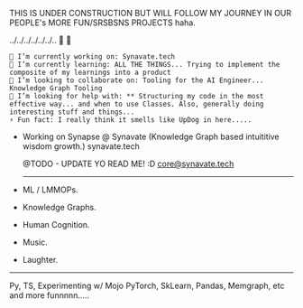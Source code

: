 THIS IS UNDER CONSTRUCTION BUT WILL FOLLOW MY JOURNEY IN OUR PEOPLE's MORE FUN/SRSBSNS PROJECTS haha.

../../../../../../..  👋 👾

    🔭 I’m currently working on: Synavate.tech
    🌱 I’m currently learning: ALL THE THINGS... Trying to implement the composite of my learnings into a product
    👯 I’m looking to collaborate on: Tooling for the AI Engineer... Knowledge Graph Tooling
    🤔 I’m looking for help with: ** Structuring my code in the most effective way... and when to use Classes. Also, generally doing interesting stuff and things...
    ⚡ Fun fact: I really think it smells like UpDog in here.....

- Working on Synapse @ Synavate (Knowledge Graph based intuititive wisdom growth.)
  synavate.tech

  @TODO - UPDATE YO READ ME! :D 
  core@synavate.tech

  --------------------
- ML / LMMOPs.
- Knowledge Graphs.
- Human Cognition.
- Music.
- Laughter.

---------------------
Py, TS, Experimenting w/ Mojo
PyTorch, SkLearn, Pandas, Memgraph, etc and more funnnnn.....


<!---
snyata/snyata is a ✨ special ✨ repository because its `README.md` (this file) appears on your GitHub profile.
You can click the Preview link to take a look at your changes.
--->

